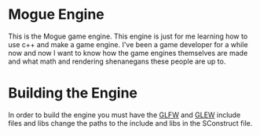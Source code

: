 # Mogue Engine
This is the Mogue game engine. This engine is just for me learning how to use c++ and make a game engine. I've been a game developer
for a while now and now I want to know how the game engines themselves are made and what math and rendering shenanegans these people are up to.

# Building the Engine
In order to build the engine you must have the [GLFW](https://sourceforge.net/projects/glew/files/latest/download) and [GLEW](https://www.glfw.org) include files and libs
change the paths to the include and libs in the SConstruct file.
